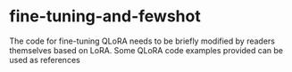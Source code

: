 # fine-tuning-and-fewshot
The code for fine-tuning QLoRA needs to be briefly modified by readers themselves based on LoRA. Some QLoRA code examples provided can be used as references

